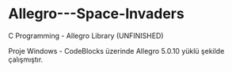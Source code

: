 # Allegro---Space-Invaders
C Programming - Allegro Library (UNFINISHED)

Proje Windows - CodeBlocks üzerinde Allegro 5.0.10 yüklü şekilde çalışmıştır.
